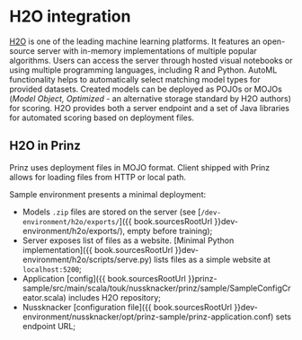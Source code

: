 # H2O integration

[H2O](https://www.h2o.ai/products/h2o/) is one of the leading machine learning platforms.
It features an open-source server with in-memory implementations of multiple popular algorithms.
Users can access the server through hosted visual notebooks or using multiple programming languages, including R and Python.
AutoML functionality helps to automatically select matching model types for provided datasets.
Created models can be deployed as
POJOs or MOJOs (_Model Object, Optimized_ - an alternative storage standard by H2O authors)
for scoring.
H2O provides both a server endpoint and a set of Java libraries for automated scoring based on deployment files.

## H2O in Prinz

Prinz uses deployment files in MOJO format.
Client shipped with Prinz allows for loading files from HTTP or local path.

Sample environment presents a minimal deployment:
- Models `.zip` files are stored on the server (see [`/dev-environment/h2o/exports/`]({{ book.sourcesRootUrl }}dev-environment/h2o/exports/), empty before training);
- Server exposes list of files as a website. [Minimal Python implementation]({{ book.sourcesRootUrl }}dev-environment/h2o/scripts/serve.py) lists files as a simple website at `localhost:5200`;
- Application [config]({{ book.sourcesRootUrl }}prinz-sample/src/main/scala/touk/nussknacker/prinz/sample/SampleConfigCreator.scala) includes H2O repository;
- Nussknacker [configuration file]({{ book.sourcesRootUrl }}dev-environment/nussknacker/opt/prinz-sample/prinz-application.conf) sets endpoint URL;
